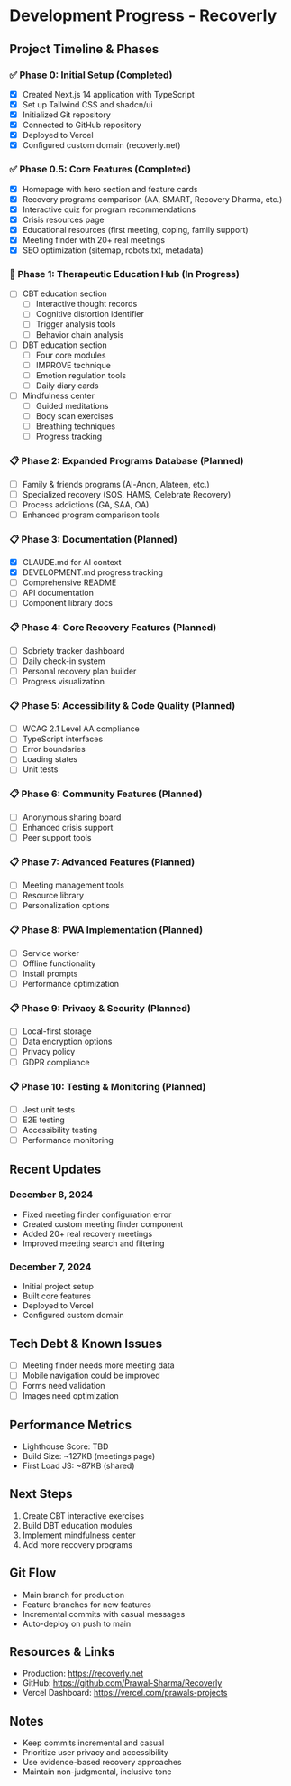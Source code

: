 # Development Progress - Recoverly

## Project Timeline & Phases

### ✅ Phase 0: Initial Setup (Completed)
- [x] Created Next.js 14 application with TypeScript
- [x] Set up Tailwind CSS and shadcn/ui
- [x] Initialized Git repository
- [x] Connected to GitHub repository
- [x] Deployed to Vercel
- [x] Configured custom domain (recoverly.net)

### ✅ Phase 0.5: Core Features (Completed)
- [x] Homepage with hero section and feature cards
- [x] Recovery programs comparison (AA, SMART, Recovery Dharma, etc.)
- [x] Interactive quiz for program recommendations
- [x] Crisis resources page
- [x] Educational resources (first meeting, coping, family support)
- [x] Meeting finder with 20+ real meetings
- [x] SEO optimization (sitemap, robots.txt, metadata)

### 🚧 Phase 1: Therapeutic Education Hub (In Progress)
- [ ] CBT education section
  - [ ] Interactive thought records
  - [ ] Cognitive distortion identifier
  - [ ] Trigger analysis tools
  - [ ] Behavior chain analysis
- [ ] DBT education section
  - [ ] Four core modules
  - [ ] IMPROVE technique
  - [ ] Emotion regulation tools
  - [ ] Daily diary cards
- [ ] Mindfulness center
  - [ ] Guided meditations
  - [ ] Body scan exercises
  - [ ] Breathing techniques
  - [ ] Progress tracking

### 📋 Phase 2: Expanded Programs Database (Planned)
- [ ] Family & friends programs (Al-Anon, Alateen, etc.)
- [ ] Specialized recovery (SOS, HAMS, Celebrate Recovery)
- [ ] Process addictions (GA, SAA, OA)
- [ ] Enhanced program comparison tools

### 📋 Phase 3: Documentation (Planned)
- [x] CLAUDE.md for AI context
- [x] DEVELOPMENT.md progress tracking
- [ ] Comprehensive README
- [ ] API documentation
- [ ] Component library docs

### 📋 Phase 4: Core Recovery Features (Planned)
- [ ] Sobriety tracker dashboard
- [ ] Daily check-in system
- [ ] Personal recovery plan builder
- [ ] Progress visualization

### 📋 Phase 5: Accessibility & Code Quality (Planned)
- [ ] WCAG 2.1 Level AA compliance
- [ ] TypeScript interfaces
- [ ] Error boundaries
- [ ] Loading states
- [ ] Unit tests

### 📋 Phase 6: Community Features (Planned)
- [ ] Anonymous sharing board
- [ ] Enhanced crisis support
- [ ] Peer support tools

### 📋 Phase 7: Advanced Features (Planned)
- [ ] Meeting management tools
- [ ] Resource library
- [ ] Personalization options

### 📋 Phase 8: PWA Implementation (Planned)
- [ ] Service worker
- [ ] Offline functionality
- [ ] Install prompts
- [ ] Performance optimization

### 📋 Phase 9: Privacy & Security (Planned)
- [ ] Local-first storage
- [ ] Data encryption options
- [ ] Privacy policy
- [ ] GDPR compliance

### 📋 Phase 10: Testing & Monitoring (Planned)
- [ ] Jest unit tests
- [ ] E2E testing
- [ ] Accessibility testing
- [ ] Performance monitoring

## Recent Updates

### December 8, 2024
- Fixed meeting finder configuration error
- Created custom meeting finder component
- Added 20+ real recovery meetings
- Improved meeting search and filtering

### December 7, 2024
- Initial project setup
- Built core features
- Deployed to Vercel
- Configured custom domain

## Tech Debt & Known Issues
- [ ] Meeting finder needs more meeting data
- [ ] Mobile navigation could be improved
- [ ] Forms need validation
- [ ] Images need optimization

## Performance Metrics
- Lighthouse Score: TBD
- Build Size: ~127KB (meetings page)
- First Load JS: ~87KB (shared)

## Next Steps
1. Create CBT interactive exercises
2. Build DBT education modules
3. Implement mindfulness center
4. Add more recovery programs

## Git Flow
- Main branch for production
- Feature branches for new features
- Incremental commits with casual messages
- Auto-deploy on push to main

## Resources & Links
- Production: https://recoverly.net
- GitHub: https://github.com/Prawal-Sharma/Recoverly
- Vercel Dashboard: https://vercel.com/prawals-projects

## Notes
- Keep commits incremental and casual
- Prioritize user privacy and accessibility
- Use evidence-based recovery approaches
- Maintain non-judgmental, inclusive tone